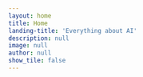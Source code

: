 ```yaml
---
layout: home
title: Home
landing-title: 'Everything about AI'
description: null
image: null
author: null
show_tile: false
---
```



